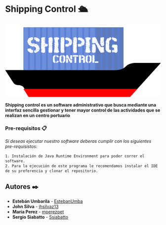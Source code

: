 # Shipping Control :passenger_ship:
<p align ="center"> 
<img src="https://github.com/jhsilvaz13/ShippingControl/blob/master/src/Interfaz/images/LogoShippingControl.png">
</p>

**Shipping control es un software administrativo que busca mediante una interfaz sencilla gestionar y tener mayor control de las actividades que se realizan en un centro portuario**



### Pre-requisitos 📋

_Sí deseas ejecutar nuestro software deberas cumplir con los siguientes pre-requisistos:_

```
1. Instalación de Java Runtime Environment para poder correr el software.
2. Para la ejecución de este programa le recomendamos instalar el IDE de su preferencia y clonar el repositorio.
```

## Autores ✒️


* **Estebán Umbarila** - [EstebanUmba](https://github.com/EstebanUmba)
* **John Silva** - [jhsilvaz13](https://github.com/jhsilvaz13)
* **Maria Perez** - [mperezpet](https://github.com/mperezpet)
* **Sergio Siabatto** - [Ssiabatto](https://github.com/Ssiabatto)

